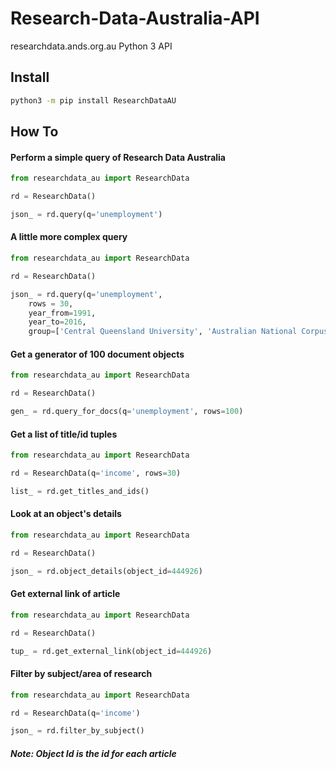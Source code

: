 # Research-Data-Australia-API

researchdata.ands.org.au Python 3 API

## Install
``` bash
python3 -m pip install ResearchDataAU
```

## How To 

#### Perform a simple query of Research Data Australia

```python
from researchdata_au import ResearchData

rd = ResearchData()

json_ = rd.query(q='unemployment')

```

#### A little more complex query 

```python
from researchdata_au import ResearchData

rd = ResearchData()

json_ = rd.query(q='unemployment', 
    rows = 30, 
    year_from=1991, 
    year_to=2016, 
    group=['Central Queensland University', 'Australian National Corpus'])

```

#### Get a generator of 100 document objects

```python
from researchdata_au import ResearchData

rd = ResearchData()

gen_ = rd.query_for_docs(q='unemployment', rows=100)


```

#### Get a list of title/id tuples


```python
from researchdata_au import ResearchData

rd = ResearchData(q='income', rows=30)

list_ = rd.get_titles_and_ids()


```
#### Look at an object's details

```python
from researchdata_au import ResearchData

rd = ResearchData()

json_ = rd.object_details(object_id=444926)

```

#### Get external link of article

```python
from researchdata_au import ResearchData

rd = ResearchData()

tup_ = rd.get_external_link(object_id=444926)

```


#### Filter by subject/area of research

```python
from researchdata_au import ResearchData

rd = ResearchData(q='income')

json_ = rd.filter_by_subject()

```

##### Note: Object Id is the id for each article

